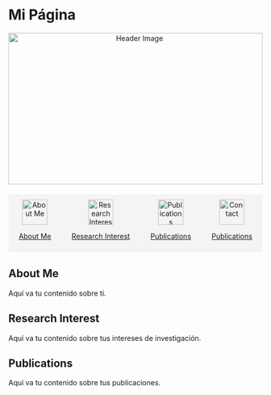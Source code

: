 # Mi Página

<div style="text-align:center;">
    <img src="ruta/a/tu/imagen.jpg" alt="Header Image" style="width: 100%; height: 300px; object-fit: cover;">
</div>

<div style="display: flex; justify-content: space-around; background-color: #f4f4f4; padding: 10px 0; margin: 20px 0;">
    <div style="text-align: center; flex-grow: 1;">
        <a href="#About-me">
            <img src="foto_ML.png" alt="About Me" style="width: 50px; height: 50px;">
            <p>About Me</p>
        </a>
    </div>
    <div style="text-align: center; flex-grow: 1;">
        <a href="#Research-interest">
            <img src="ruta/a/icono2.png" alt="Research Interest" style="width: 50px; height: 50px;">
            <p>Research Interest</p>
        </a>
    </div>
    <div style="text-align: center; flex-grow: 1;">
        <a href="#Publications">
            <img src="ruta/a/icono3.png" alt="Publications" style="width: 50px; height: 50px;">
            <p>Publications</p>
        </a>
    </div>
    <div style="text-align: center; flex-grow: 1;">
        <a href="#Contact">
            <img src="ruta/a/icono3.png" alt="Contact" style="width: 50px; height: 50px;">
            <p>Publications</p>
        </a>
    </div>
</div>

## About Me
Aquí va tu contenido sobre ti.

## Research Interest
Aquí va tu contenido sobre tus intereses de investigación.

## Publications
Aquí va tu contenido sobre tus publicaciones.
